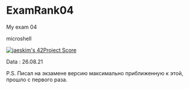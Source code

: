 # ExamRank04
My exam 04

microshell

[![jaeskim's 42Project Score](https://badge42.herokuapp.com/api/project/gmother/42cursus-minishell)](https://github.com/JaeSeoKim/badge42)

Data  : 26.08.21

P.S. Писал на экзамене версию максимально приближенную к этой,
прошло с первого раза.
